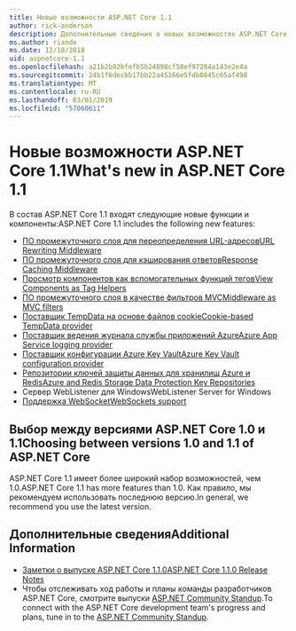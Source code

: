 ```yaml
---
title: Новые возможности ASP.NET Core 1.1
author: rick-anderson
description: Дополнительные сведения о новых возможностях ASP.NET Core 1.1.
ms.author: riande
ms.date: 12/18/2018
uid: aspnetcore-1.1
ms.openlocfilehash: a21b2b82bfefb5b24898cf58ef97284a143e2e4a
ms.sourcegitcommit: 24b1f6decbb17bb22a45166e5fdb0845c65af498
ms.translationtype: MT
ms.contentlocale: ru-RU
ms.lasthandoff: 03/01/2019
ms.locfileid: "57060611"
---
```

# <a name="whats-new-in-aspnet-core-11"></a><span data-ttu-id="c22df-103">Новые возможности ASP.NET Core 1.1</span><span class="sxs-lookup"><span data-stu-id="c22df-103">What's new in ASP.NET Core 1.1</span></span>

<span data-ttu-id="c22df-104">В состав ASP.NET Core 1.1 входят следующие новые функции и компоненты:</span><span class="sxs-lookup"><span data-stu-id="c22df-104">ASP.NET Core 1.1 includes the following new features:</span></span>

- [<span data-ttu-id="c22df-105">ПО промежуточного слоя для переопределения URL-адресов</span><span class="sxs-lookup"><span data-stu-id="c22df-105">URL Rewriting Middleware</span></span>](xref:fundamentals/url-rewriting)
- [<span data-ttu-id="c22df-106">ПО промежуточного слоя для кэширования ответов</span><span class="sxs-lookup"><span data-stu-id="c22df-106">Response Caching Middleware</span></span>](xref:performance/caching/middleware)
- [<span data-ttu-id="c22df-107">Просмотр компонентов как вспомогательных функций тегов</span><span class="sxs-lookup"><span data-stu-id="c22df-107">View Components as Tag Helpers</span></span>](xref:mvc/views/view-components#invoking-a-view-component-as-a-tag-helper)
- [<span data-ttu-id="c22df-108">ПО промежуточного слоя в качестве фильтров MVC</span><span class="sxs-lookup"><span data-stu-id="c22df-108">Middleware as MVC filters</span></span>](xref:mvc/controllers/filters#using-middleware-in-the-filter-pipeline)
- [<span data-ttu-id="c22df-109">Поставщик TempData на основе файлов cookie</span><span class="sxs-lookup"><span data-stu-id="c22df-109">Cookie-based TempData provider</span></span>](xref:fundamentals/app-state#tempdata)
- [<span data-ttu-id="c22df-110">Поставщик ведения журнала службы приложений Azure</span><span class="sxs-lookup"><span data-stu-id="c22df-110">Azure App Service logging provider</span></span>](xref:fundamentals/logging/index#azure-app-service-provider)
- [<span data-ttu-id="c22df-111">Поставщик конфигурации Azure Key Vault</span><span class="sxs-lookup"><span data-stu-id="c22df-111">Azure Key Vault configuration provider</span></span>](xref:security/key-vault-configuration)
- [<span data-ttu-id="c22df-112">Репозитории ключей защиты данных для хранилищ Azure и Redis</span><span class="sxs-lookup"><span data-stu-id="c22df-112">Azure and Redis Storage Data Protection Key Repositories</span></span>](xref:security/data-protection/implementation/key-storage-providers#azure-and-redis)
- <span data-ttu-id="c22df-113">Сервер WebListener для Windows</span><span class="sxs-lookup"><span data-stu-id="c22df-113">WebListener Server for Windows</span></span>
- [<span data-ttu-id="c22df-114">Поддержка WebSocket</span><span class="sxs-lookup"><span data-stu-id="c22df-114">WebSockets support</span></span>](xref:fundamentals/websockets)

## <a name="choosing-between-versions-10-and-11-of-aspnet-core"></a><span data-ttu-id="c22df-115">Выбор между версиями ASP.NET Core 1.0 и 1.1</span><span class="sxs-lookup"><span data-stu-id="c22df-115">Choosing between versions 1.0 and 1.1 of ASP.NET Core</span></span>

<span data-ttu-id="c22df-116">ASP.NET Core 1.1 имеет более широкий набор возможностей, чем 1.0.</span><span class="sxs-lookup"><span data-stu-id="c22df-116">ASP.NET Core 1.1 has more features than 1.0.</span></span> <span data-ttu-id="c22df-117">Как правило, мы рекомендуем использовать последнюю версию.</span><span class="sxs-lookup"><span data-stu-id="c22df-117">In general, we recommend you use the latest version.</span></span>

## <a name="additional-information"></a><span data-ttu-id="c22df-118">Дополнительные сведения</span><span class="sxs-lookup"><span data-stu-id="c22df-118">Additional Information</span></span>

- [<span data-ttu-id="c22df-119">Заметки о выпуске ASP.NET Core 1.1.0</span><span class="sxs-lookup"><span data-stu-id="c22df-119">ASP.NET Core 1.1.0 Release Notes</span></span>](https://github.com/aspnet/Home/releases/tag/1.1.0)
- <span data-ttu-id="c22df-120">Чтобы отслеживать ход работы и планы команды разработчиков ASP.NET Core, смотрите выпуски [ASP.NET Community Standup](https://live.asp.net/).</span><span class="sxs-lookup"><span data-stu-id="c22df-120">To connect with the ASP.NET Core development team's progress and plans, tune in to the [ASP.NET Community Standup](https://live.asp.net/).</span></span>
